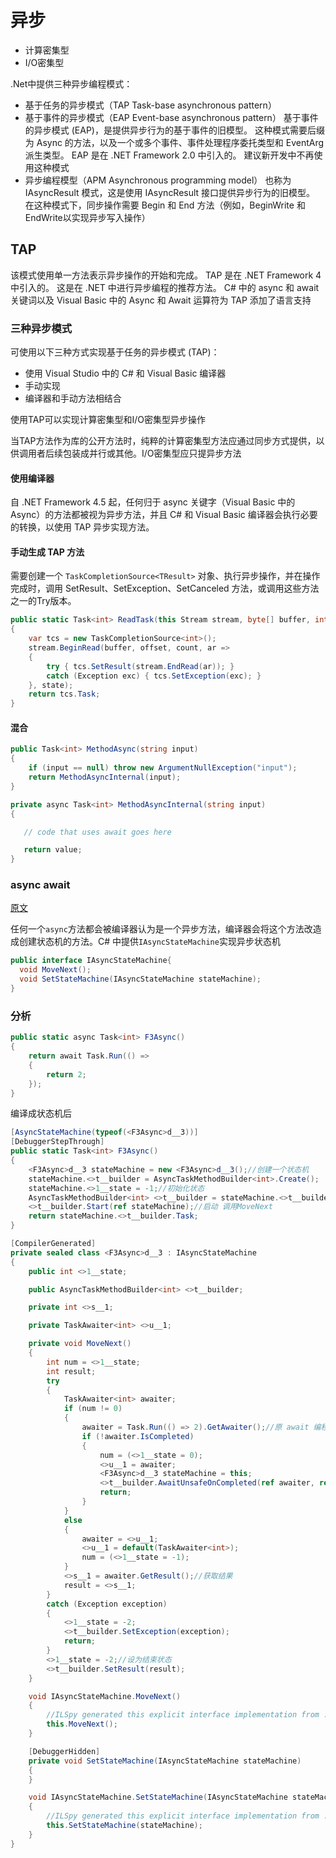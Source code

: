 # 异步

- 计算密集型
- I/O密集型

.Net中提供三种异步编程模式：

- 基于任务的异步模式（TAP Task-base asynchronous pattern）
- 基于事件的异步模式（EAP Event-base asynchronous pattern）
  基于事件的异步模式 (EAP)，是提供异步行为的基于事件的旧模型。 这种模式需要后缀为 Async 的方法，以及一个或多个事件、事件处理程序委托类型和 EventArg 派生类型。 EAP 是在 .NET Framework 2.0 中引入的。 建议新开发中不再使用这种模式
- 异步编程模型（APM Asynchronous programming model）
  也称为 IAsyncResult 模式，这是使用 IAsyncResult 接口提供异步行为的旧模型。 在这种模式下，同步操作需要 Begin 和 End 方法（例如，BeginWrite 和 EndWrite以实现异步写入操作）

## TAP

该模式使用单一方法表示异步操作的开始和完成。 TAP 是在 .NET Framework 4 中引入的。 这是在 .NET 中进行异步编程的推荐方法。 C# 中的 async 和 await 关键词以及 Visual Basic 中的 Async 和 Await 运算符为 TAP 添加了语言支持

### 三种异步模式

可使用以下三种方式实现基于任务的异步模式 (TAP)：

- 使用 Visual Studio 中的 C# 和 Visual Basic 编译器
- 手动实现
- 编译器和手动方法相结合

使用TAP可以实现计算密集型和I/O密集型异步操作

当TAP方法作为库的公开方法时，纯粹的计算密集型方法应通过同步方式提供，以供调用者后续包装成并行或其他。I/O密集型应只提异步方法

#### 使用编译器

自 .NET Framework 4.5 起，任何归于 async 关键字（Visual Basic 中的 Async）的方法都被视为异步方法，并且 C# 和 Visual Basic 编译器会执行必要的转换，以使用 TAP 异步实现方法。

#### 手动生成 TAP 方法

需要创建一个 `TaskCompletionSource<TResult>` 对象、执行异步操作，并在操作完成时，调用 SetResult、SetException、SetCanceled 方法，或调用这些方法之一的Try版本。

~~~csharp
public static Task<int> ReadTask(this Stream stream, byte[] buffer, int offset, int count, object state)
{
    var tcs = new TaskCompletionSource<int>();
    stream.BeginRead(buffer, offset, count, ar =>
    {
        try { tcs.SetResult(stream.EndRead(ar)); }
        catch (Exception exc) { tcs.SetException(exc); }
    }, state);
    return tcs.Task;
}
~~~

#### 混合

~~~csharp
public Task<int> MethodAsync(string input)
{
    if (input == null) throw new ArgumentNullException("input");
    return MethodAsyncInternal(input);
}

private async Task<int> MethodAsyncInternal(string input)
{

   // code that uses await goes here

   return value;
}
~~~

### async await

[原文](https://www.cnblogs.com/yaopengfei/p/12848795.html)

任何一个`async`方法都会被编译器认为是一个异步方法，编译器会将这个方法改造成创建状态机的方法。C# 中提供`IAsyncStateMachine`实现异步状态机

~~~csharp
public interface IAsyncStateMachine{
  void MoveNext();
  void SetStateMachine(IAsyncStateMachine stateMachine);
}
~~~

### 分析

~~~csharp
public static async Task<int> F3Async()
{
    return await Task.Run(() =>
    {
        return 2;
    });
}
~~~

编译成状态机后

~~~csharp
[AsyncStateMachine(typeof(<F3Async>d__3))]
[DebuggerStepThrough]
public static Task<int> F3Async()
{
    <F3Async>d__3 stateMachine = new <F3Async>d__3();//创建一个状态机
    stateMachine.<>t__builder = AsyncTaskMethodBuilder<int>.Create();
    stateMachine.<>1__state = -1;//初始化状态
    AsyncTaskMethodBuilder<int> <>t__builder = stateMachine.<>t__builder;
    <>t__builder.Start(ref stateMachine);//启动 调用MoveNext
    return stateMachine.<>t__builder.Task;
}

[CompilerGenerated]
private sealed class <F3Async>d__3 : IAsyncStateMachine
{
    public int <>1__state;

    public AsyncTaskMethodBuilder<int> <>t__builder;

    private int <>s__1;

    private TaskAwaiter<int> <>u__1;

    private void MoveNext()
    {
        int num = <>1__state;
        int result;
        try
        {
            TaskAwaiter<int> awaiter;
            if (num != 0)
            {
                awaiter = Task.Run(() => 2).GetAwaiter();//原 await 编程获取 Awaiter
                if (!awaiter.IsCompleted)
                {
                    num = (<>1__state = 0);
                    <>u__1 = awaiter;
                    <F3Async>d__3 stateMachine = this;
                    <>t__builder.AwaitUnsafeOnCompleted(ref awaiter, ref stateMachine);//awaiter 完成后 调度状态机执行MoveNext。如果存在上下文，会在上下文上执行MoveNext
                    return;
                }
            }
            else
            {
                awaiter = <>u__1;
                <>u__1 = default(TaskAwaiter<int>);
                num = (<>1__state = -1);
            }
            <>s__1 = awaiter.GetResult();//获取结果
            result = <>s__1;
        }
        catch (Exception exception)
        {
            <>1__state = -2;
            <>t__builder.SetException(exception);
            return;
        }
        <>1__state = -2;//设为结束状态
        <>t__builder.SetResult(result);
    }

    void IAsyncStateMachine.MoveNext()
    {
        //ILSpy generated this explicit interface implementation from .override directive in MoveNext
        this.MoveNext();
    }

    [DebuggerHidden]
    private void SetStateMachine(IAsyncStateMachine stateMachine)
    {
    }

    void IAsyncStateMachine.SetStateMachine(IAsyncStateMachine stateMachine)
    {
        //ILSpy generated this explicit interface implementation from .override directive in SetStateMachine
        this.SetStateMachine(stateMachine);
    }
}
~~~
